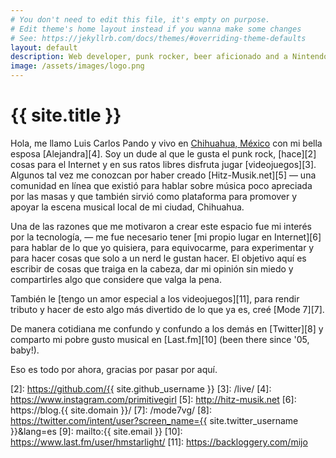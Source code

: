 ```yaml
---
# You don't need to edit this file, it's empty on purpose.
# Edit theme's home layout instead if you wanna make some changes
# See: https://jekyllrb.com/docs/themes/#overriding-theme-defaults
layout: default
description: Web developer, punk rocker, beer aficionado and a Nintendo freak since 1990. | Desarrollador web, punk rocker, aficionado de la cerveza y un fan de Nintendo desde 1990.
image: /assets/images/logo.png
---
```


<h1 class="text-center">{{ site.title }}</h1>

<span class="first-letter">H</span>ola, me llamo Luis Carlos Pando y vivo en [Chihuahua, México][1] con mi bella esposa [Alejandra][4]. Soy un dude al que le gusta el punk rock, [hace][2] cosas para el Internet y en sus ratos libres disfruta jugar [videojuegos][3]. Algunos tal vez me conozcan por haber creado [Hitz-Musik.net][5] ― una comunidad en línea que existió para hablar sobre música poco apreciada por las masas y que también sirvió como plataforma para promover y apoyar la escena musical local de mi ciudad, Chihuahua.

Una de las razones que me motivaron a crear este espacio fue mi interés por la tecnología, ― me fue necesario tener [mi propio lugar en Internet][6] para hablar de lo que yo quisiera, para equivocarme, para experimentar y para hacer cosas que solo a un nerd le gustan hacer. El objetivo aquí es escribir de cosas que traiga en la cabeza, dar mi opinión sin miedo y compartirles algo que considere que valga la pena.

También le [tengo un amor especial a los videojuegos][11], para rendir tributo y hacer de esto algo más divertido de lo que ya es, creé [Mode 7][7].

De manera cotidiana me confundo y confundo a los demás en [Twitter][8] y comparto mi pobre gusto musical en [Last.fm][10] (been there since '05, baby!).

Eso es todo por ahora, gracias por pasar por aquí.

[1]: http://www.municipiochihuahua.gob.mx/
[2]: https://github.com/{{ site.github_username }}
[3]: /live/
[4]: https://www.instagram.com/primitivegirl
[5]: http://hitz-musik.net
[6]: https://blog.{{ site.domain }}/
[7]: /mode7vg/
[8]: https://twitter.com/intent/user?screen_name={{ site.twitter_username }}&lang=es
[9]: mailto:{{ site.email }}
[10]: https://www.last.fm/user/hmstarlight/
[11]: https://backloggery.com/mijo